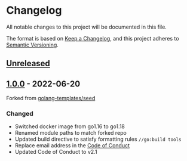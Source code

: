 # Changelog
All notable changes to this project will be documented in this file.

The format is based on [Keep a Changelog](https://keepachangelog.com/en/1.0.0/), and this project adheres to [Semantic Versioning](https://semver.org/spec/v2.0.0.html).

<!-- FORMATTING CHEATSHEET:
## [M.m.p] - yyyy-mm-dd

### Added  - for new features.
### Changed - for changes in existing functionality.
### Deprecated - for soon-to-be removed features.
### Removed - for now removed features.
### Fixed - for any bug fixes.
### Security - in case of vulnerabilities. 

[Unreleased]: https://github.com/asphaltbuffet/seed/compare/v1.0.0...HEAD
[1.0.0]: https://github.com/asphaltbuffet/seed/compare/v0.0.1...v1.0.0
[0.0.1]: https://github.com/asphaltbuffet/seed/releases/tag/v0.0.1
-->

## [Unreleased]

## [1.0.0] - 2022-06-20

Forked from [golang-templates/seed](https://github.com/golang-templates/seed/releases/tag/v0.15.0)

### Changed

- Switched docker image from go1.16 to go1.18
- Renamed module paths to match forked repo
- Updated build directive to satisfy formatting rules `//go:build tools`
- Replace email address in the [Code of Conduct](CODE_OF_CONDUCT.md)
- Updated Code of Conduct to v2.1


[Unreleased]: https://github.com/asphaltbuffet/seed/compare/v1.0.0...HEAD
[1.0.0]: https://github.com/asphaltbuffet/seed/releases/tag/v1.0.0
